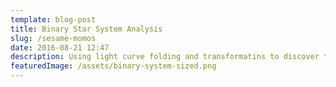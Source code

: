```yaml
---
template: blog-post
title: Binary Star System Analysis
slug: /sesame-momos
date: 2016-08-21 12:47
description: Using light curve folding and transformatins to discover the nature of Binary Star System UX Ursae Majoris
featuredImage: /assets/binary-system-sized.png
---
```



